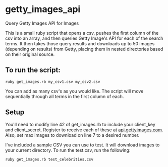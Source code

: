 getty_images_api
================

Query Getty Images API for Images

This is a small ruby script that opens a csv, pushes the first 
column of the csv into an array, and then queries Getty Image's API
for each of the search terms. It then takes those query results 
and downloads up to 50 images (depending on results) from 
Getty, placing them in nested directories based on their original
source.

## To run the script:

`ruby get_images.rb my_csv1.csv my_csv2.csv`

You can add as many csv's as you would like. The script will
move sequentially through all terms in the first column of each.

## Setup

You'll need to modify line 42 of get_images.rb to include your
client_key and client_secret. Register to receive each of these 
at [api.gettyimages.com](http://api.gettyimages.com/). Also, set
max images to download on line 7 to a desired number. 

I've included a sample CSV you can use to test. It will download
images to your current directory. To run the test.csv, run the 
following: 

`ruby get_images.rb test_celebrities.csv`



